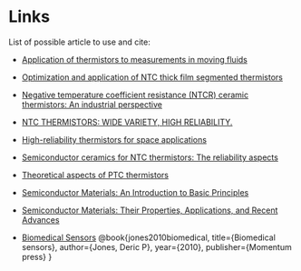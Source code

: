 # Links

List of possible article to use and cite:

* [Application of thermistors to measurements in moving fluids](https://www.scopus.com/record/display.uri?eid=2-s2.0-36849130650&origin=reflist&sort=r-f&src=s&sid=4a0b8d5a83f9ac186da0e2d4941b122f&sot=a&sdt=cl&cluster=scosubjabbr%2c%22PHYS%22%2ct&sl=25&s=TITLE-ABS-KEY%28Thermistor%29)

* [Optimization and application of NTC thick film segmented thermistors](https://www.scopus.com/record/display.uri?eid=2-s2.0-84876385906&origin=resultslist&sort=r-f&src=s&sid=4a0b8d5a83f9ac186da0e2d4941b122f&sot=a&sdt=cl&cluster=scosubjabbr%2C%22ENGI%22%2Ct&s=TITLE-ABS-KEY%28Thermistor%29&sl=25&sessionSearchId=4a0b8d5a83f9ac186da0e2d4941b122f&relpos=6)

* [Negative temperature coefficient resistance (NTCR) ceramic thermistors: An industrial perspective](https://www.scopus.com/record/display.uri?eid=2-s2.0-65449164948&origin=reflist&sort=r-f&src=s&sid=4a0b8d5a83f9ac186da0e2d4941b122f&sot=a&sdt=cl&cluster=scosubjabbr%2c%22ENGI%22%2ct&sl=25&s=TITLE-ABS-KEY%28Thermistor%29)

* [NTC THERMISTORS: WIDE VARIETY, HIGH RELIABILITY.](https://www.scopus.com/record/display.uri?eid=2-s2.0-0023401609&origin=resultslist&sort=r-f&src=s&sid=4a0b8d5a83f9ac186da0e2d4941b122f&sot=a&sdt=cl&cluster=scosubjabbr%2C%22ENGI%22%2Ct&s=TITLE-ABS-KEY%28Thermistor%29&sl=25&sessionSearchId=4a0b8d5a83f9ac186da0e2d4941b122f&relpos=8)

* [High-reliability thermistors for space applications](https://www.scopus.com/record/display.uri?eid=2-s2.0-0024714373&origin=resultslist&sort=plf-t&src=s&sid=4a0b8d5a83f9ac186da0e2d4941b122f&sot=a&sdt=b&s=TITLE-ABS-KEY%28ntc+ptc%29&sl=25&sessionSearchId=4a0b8d5a83f9ac186da0e2d4941b122f&relpos=27)

* [Semiconductor ceramics for NTC thermistors: The reliability aspects](https://www.scopus.com/record/display.uri?eid=2-s2.0-0034892124&origin=resultslist&sort=r-f&src=s&sid=4faba48de05d0a623e4fc2d10fa28928&sot=b&sdt=b&cluster=scolang%2C%22English%22%2Ct%2Bscoexactkeywords%2C%22Positive+Temperature+Coefficient%22%2Ct%2C%22Thermistors%22%2Ct&s=TITLE-ABS-KEY%28semiconductors%29&sl=29&sessionSearchId=4faba48de05d0a623e4fc2d10fa28928&relpos=56)

* [Theoretical aspects of PTC thermistors](https://www.jkcs.or.kr/upload/pdf/SRMHB8_2006_v43n11s294_673.pdf)

* [Semiconductor Materials: An Introduction to Basic Principles](https://books.google.lv/books?hl=it&lr=&id=RijFScU4TQ4C&oi=fnd&pg=PA2&dq=semiconductor+material+properties&ots=es-Y6F6uyI&sig=fS8fk0bUEdh80R89E2E62-ZJgAA&redir_esc=y#v=onepage&q=semiconductor%20material%20properties&f=false)

* [Semiconductor Materials: Their Properties, Applications, and Recent Advances](https://www.scopus.com/record/display.uri?eid=2-s2.0-85126649141&origin=resultslist&sort=r-f&src=s&sid=4faba48de05d0a623e4fc2d10fa28928&sot=b&sdt=cl&cluster=scolang%2C%22English%22%2Ct&s=TITLE-ABS-KEY%28semiconductor%29&sl=29&sessionSearchId=4faba48de05d0a623e4fc2d10fa28928&relpos=0)


* [Biomedical Sensors](https://books.google.lv/books?id=7cI83YOIUTkC&q=Samuel+Ruben+and+Thermistor&pg=PA12&redir_esc=y#v=snippet&q=Samuel%20Ruben%20and%20Thermistor&f=false)
@book{jones2010biomedical,
  title={Biomedical sensors},
  author={Jones, Deric P},
  year={2010},
  publisher={Momentum press}
}